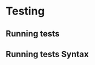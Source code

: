 <!-- Space: TerraformGithubSecrets -->
<!-- Parent: Project -->
<!-- Title: Project Testing -->

<!-- Label: Testing -->
<!-- Include: docs/disclaimer.md -->
<!-- Include: ac:toc -->

# Testing

## Running tests

## Running tests Syntax
